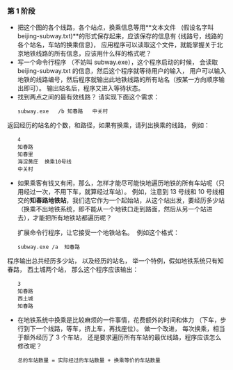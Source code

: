 ### 第 1 阶段

- 把这个图的各个线路，各个站点，换乘信息等用**文本文件   (假设名字叫 beijing-subway.txt)**的形式保存起来，应该保存的信息有 {线路号，线路的各个站名，车站的换乘信息}， 应用程序可以读取这个文件，就能掌握关于北京地铁线路的所有信息，应该用什么样的格式呢？
- 写一个命令行程序 （不妨叫 subway.exe），这个程序启动的时候， 会读取 beijing-subway.txt 的信息，然后这个程序就等待用户的输入， 用户可以输入地铁的线路编号，然后程序就输出此地铁线路的所有站名（按某一方向顺序输出即可）。 输出站名后，程序又进入等待状态。
- 找到两点之间的最有效线路？ 请实现下面这个需求：

```
　　subway.exe   /b 知春路   中关村
```

返回经历的站名的个数，和路径，如果有换乘，请列出换乘的线路， 例如：

```
　　4
　　知春路
　　知春里
　　海淀黄庄  换乘10号线
　　中关村
```

- 如果乘客有钱又有闲，那么，怎样才能尽可能快地遍历地铁的所有车站呢（只用经过一次，不用下车，就算经过车站）。 例如，注意到 13 号线和 10 号线相交的**知春路地铁站**，我们选它作为一个起始站，从这个站出发，要经历多少站（换乘不出地铁系统，即不能从一个地铁口走到路面，然后从另一个站进去），才能把所有地铁站都遍历呢？

  扩展命令行程序，让它接受一个地铁站名。  例如这个格式：

  ```
  subway.exe /a  知春路
  ```

程序输出总共经历多少站， 以及经历的站名， 举一个特例，假如地铁系统只有知春路， 西土城两个站， 那么这个程序应该输出：

```
　　3
　　知春路
　　西土城
　　知春路
```

- 在地铁系统中换乘是比较麻烦的一件事情，花费额外的时间和体力 （下车，步行到下一个线路，等车，挤上车，再找座位）。 做一个改进， 每次换乘，相当于额外经历了 3 个车站， 还是要求遍历所有车站的最优线路，程序应该怎么修改呢？
  ```
  总的车站数量 = 实际经过的车站数量 + 换乘等价的车站数量
  ```
